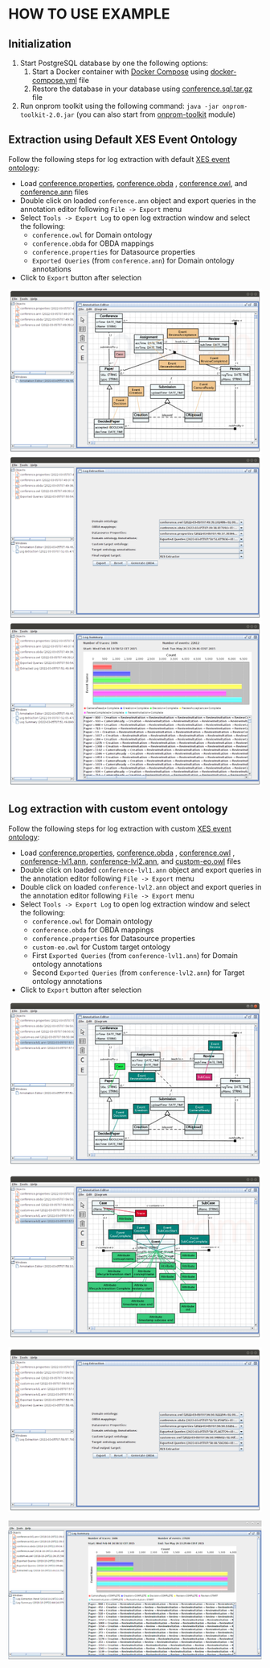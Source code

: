 # HOW TO USE EXAMPLE

## Initialization

1. Start PostgreSQL database by one the following options:
   1. Start a Docker container with [Docker Compose](https://docs.docker.com/compose/) using [docker-compose.yml](./docker-compose.yml) file
   2. Restore the database in your database using [conference.sql.tar.gz](./conference.sql.tar.gz) file
2. Run onprom toolkit using the following command: `java -jar onprom-toolkit-2.0.jar` (you can also start from [onprom-toolkit](../onprom-toolkit) module)

## Extraction using Default XES Event Ontology

Follow the following steps for log extraction with default [XES event ontology](./default-eo.owl):

- Load [conference.properties](./conference.properties), [conference.obda](./conference.obda)
  , [conference.owl](./conference.owl), and [conference.ann](./conference.ann) files
- Double click on loaded `conference.ann` object and export queries in the annotation editor following `File -> Export`
  menu
- Select `Tools -> Export Log` to open log extraction window and select the following:
  - `conference.owl` for Domain ontology
  - `conference.obda` for OBDA mappings
  - `conference.properties` for Datasource properties
  - `Exported Queries` (from `conference.ann`) for Domain ontology annotations
- Click to `Export` button after selection

![Annotation Editor](images/default-annotations.png "Annotation Editor")
![Selection for Default Log Extraction](images/default-selection.png "Selection for Default Log Extraction")
![Default Log Extraction Result](images/default-result.png "Result of Default Log Extraction")

## Log extraction with custom event ontology

Follow the following steps for log extraction with custom [XES event ontology](./custom-eo.owl):

- Load [conference.properties](./conference.properties), [conference.obda](./conference.obda)
  , [conference.owl](./conference.owl)
  , [conference-lvl1.ann](./conference-lvl1.ann), [conference-lvl2.ann](./conference-lvl2.ann),
  and [custom-eo.owl](./custom-eo.owl) files
- Double click on loaded `conference-lvl1.ann` object and export queries in the annotation editor
  following `File -> Export` menu
- Double click on loaded `conference-lvl2.ann` object and export queries in the annotation editor
  following `File -> Export` menu
- Select `Tools -> Export Log` to open log extraction window and select the following:
  - `conference.owl` for Domain ontology
  - `conference.obda` for OBDA mappings
  - `conference.properties` for Datasource properties
  - `custom-eo.owl` for Custom target ontology
  - First `Exported Queries` (from `conference-lvl1.ann`) for Domain ontology annotations
  - Second `Exported Queries` (from `conference-lvl2.ann`) for Target ontology annotations
- Click to `Export` button after selection

![Domain Annotations](./images/custom-1st-level-annotations.png "Domain annotations")

![Custom Event Ontology Annotations](./images/custom-2nd-level-annotations.png "Custom event ontology annotations")

![Selection for Log Extraction with Custom Event Ontology](images/custom-selection.png "Selection for log extraction with custom event ontology")

![Log Extraction with Custom Event Ontology Result](images/custom-result.png "Result of Log Extraction with Custom Event Ontology")
